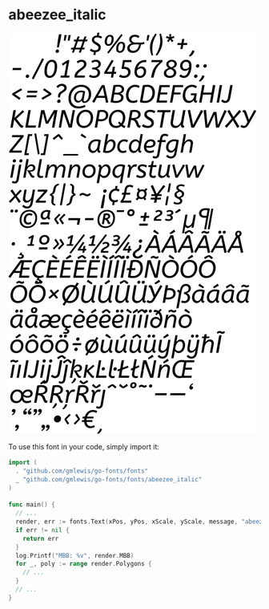 # abeezee_italic

![abeezee_italic](abeezee_italic.png)

To use this font in your code, simply import it:

```go
import (
  . "github.com/gmlewis/go-fonts/fonts"
  _ "github.com/gmlewis/go-fonts/fonts/abeezee_italic"
)

func main() {
  // ...
  render, err := fonts.Text(xPos, yPos, xScale, yScale, message, "abeezee_italic", Center)
  if err != nil {
    return err
  }
  log.Printf("MBB: %v", render.MBB)
  for _, poly := range render.Polygons {
    // ...
  }
  // ...
}
```
